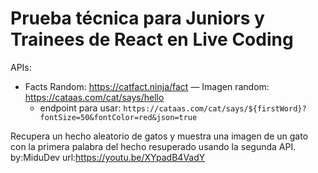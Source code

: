 # Prueba técnica para Juniors y Trainees de React en Live Coding

APIs:
- Facts Random: https://catfact.ninja/fact
— Imagen random: https://cataas.com/cat/says/hello
    - endpoint para usar: `https://cataas.com/cat/says/${firstWord}?fontSize=50&fontColor=red&json=true`

Recupera un hecho aleatorio de gatos y muestra una imagen de un gato con la primera palabra del hecho resuperado usando la segunda API.
by:MiduDev   url:https://youtu.be/XYpadB4VadY
